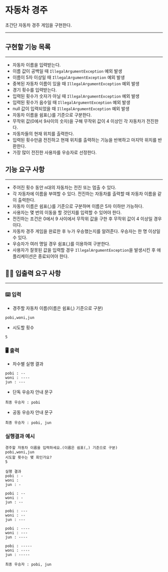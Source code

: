 # 자동차 경주
초간단 자동차 경주 게임을 구현한다.

---

## 구현할 기능 목록

---

- 자동차 이름을 입력받는다.
 - 이름 값이 공백일 때 `IllegalArgumentException` 예외 발생
 - 이름이 5자 이상일 때 `IllegalArgumentException` 예외 발생
 - 중복된 자동차 이름이 있을 때 `IllegalArgumentException` 예외 발생
- 경기 횟수를 입력받는다.
 - 입력된 횟수가 숫자가 아닐 때 `IllegalArgumentException` 예외 발생
 - 입력된 횟수가 음수일 때 `IllegalArgumentException` 예외 발생
 - null 값이 입력되었을 때 `IllegalArgumentException` 예외 발생
- 자동차 이름을 쉼표(,)를 기준으로 구분한다.
- 무작위 값(0에서 9사이의 숫자)을 구해 무작위 값이 4 이상인 각 자동차가 전진한다.
- 자동차들의 현재 위치를 출력한다.
- 입력된 횟수만큼 전진하고 현재 위치를 출력하는 기능을 반복하고 마지막 위치를 반환한다.
- 가장 많이 전진한 사용자를 우승자로 선정한다.

## 기능 요구 사항

---

- 주어진 횟수 동안 n대의 자동차는 전진 또는 멈출 수 있다.
- 각 자동차에 이름을 부여할 수 있다. 전진하는 자동차를 출력할 때 자동차 이름을 같이 출력한다.
- 자동차 이름은 쉼표(,)를 기준으로 구분하며 이름은 5자 이하만 가능하다.
- 사용자는 몇 번의 이동을 할 것인지를 입력할 수 있어야 한다.
- 전진하는 조건은 0에서 9 사이에서 무작위 값을 구한 후 무작위 값이 4 이상일 경우이다.
- 자동차 경주 게임을 완료한 후 누가 우승했는지를 알려준다. 우승자는 한 명 이상일 수 있다.
- 우승자가 여러 명일 경우 쉼표(,)를 이용하여 구분한다.
- 사용자가 잘못된 값을 입력할 경우 `IllegalArgumentException`을 발생시킨 후 애플리케이션은 종료되어야 한다.


## ✍🏻 입출력 요구 사항

---

### ⌨️ 입력
- 경주할 자동차 이름(이름은 쉼표(,) 기준으로 구분)
```
pobi,woni,jun
```

- 시도할 횟수
```
5
```

### 🖥 출력
- 차수별 실행 결과
```
pobi : --
woni : ----
jun : ---
```

- 단독 우승자 안내 문구
```
최종 우승자 : pobi
```

- 공동 우승자 안내 문구
```
최종 우승자 : pobi, jun
```

### 실행결과 예시
```
경주할 자동차 이름을 입력하세요.(이름은 쉼표(,) 기준으로 구분)
pobi,woni,jun
시도할 횟수는 몇 회인가요?
5

실행 결과
pobi : -
woni : 
jun : -

pobi : --
woni : -
jun : --

pobi : ---
woni : --
jun : ---

pobi : ----
woni : ---
jun : ----

pobi : -----
woni : ----
jun : -----

최종 우승자 : pobi, jun
```
